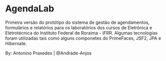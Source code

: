# AgendaLab
Primeira versão do protótipo do sistema de gestão de agendamentos, formulários e relatórios para os laboratórios dos cursos de Eletrônica e Eletrotécnica do Instituto Federal de Roraima - IFRR. Algumas tecnologias foram utilizadas tais como alguns componetes do PrimeFaces, JSF2, JPA e Hibernate.

By: Antonino Praxedes | @Andrade-Anjos
